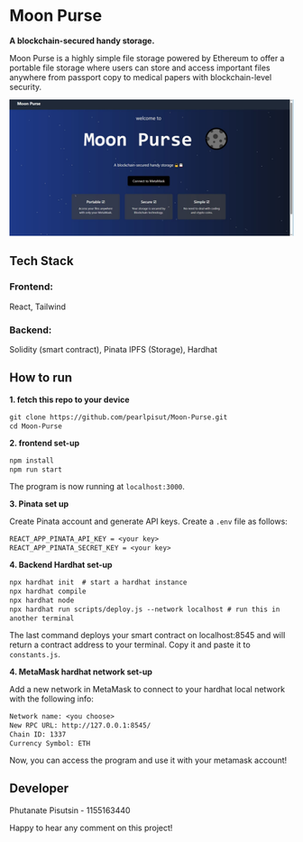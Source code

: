 # Moon Purse
**A blockchain-secured handy storage.**

Moon Purse is a highly simple file storage powered by Ethereum to offer a portable file storage where users can store and access
important files anywhere from passport copy to medical papers with blockchain-level security.

<p align="center">
  <img src = "https://github.com/pearlpisut/Moon-Purse/blob/master/public/proj-readme-img.JPG" width="650">
</p>

## Tech Stack
### Frontend:
React, Tailwind
### Backend:
Solidity (smart contract), Pinata IPFS (Storage), Hardhat

## How to run
**1. fetch this repo to your device**
```
git clone https://github.com/pearlpisut/Moon-Purse.git
cd Moon-Purse
```
**2. frontend set-up**
```
npm install
npm run start
```
The program is now running at `localhost:3000`.

**3. Pinata set up**

Create Pinata account and generate API keys. Create a `.env` file as follows:
```
REACT_APP_PINATA_API_KEY = <your key>
REACT_APP_PINATA_SECRET_KEY = <your key>
```
**4. Backend Hardhat set-up**
```
npx hardhat init  # start a hardhat instance
npx hardhat compile 
npx hardhat node
npx hardhat run scripts/deploy.js --network localhost # run this in another terminal
```
The last command deploys your smart contract on localhost:8545 and will return a contract address to your terminal. Copy it and paste it to `constants.js`.

**4. MetaMask hardhat network set-up**

Add a new network in MetaMask to connect to your hardhat local network with the following info:
```
Network name: <you choose>
New RPC URL: http://127.0.0.1:8545/
Chain ID: 1337
Currency Symbol: ETH
```
Now, you can access the program and use it with your metamask account!

## Developer
Phutanate Pisutsin - 1155163440

Happy to hear any comment on this project!
